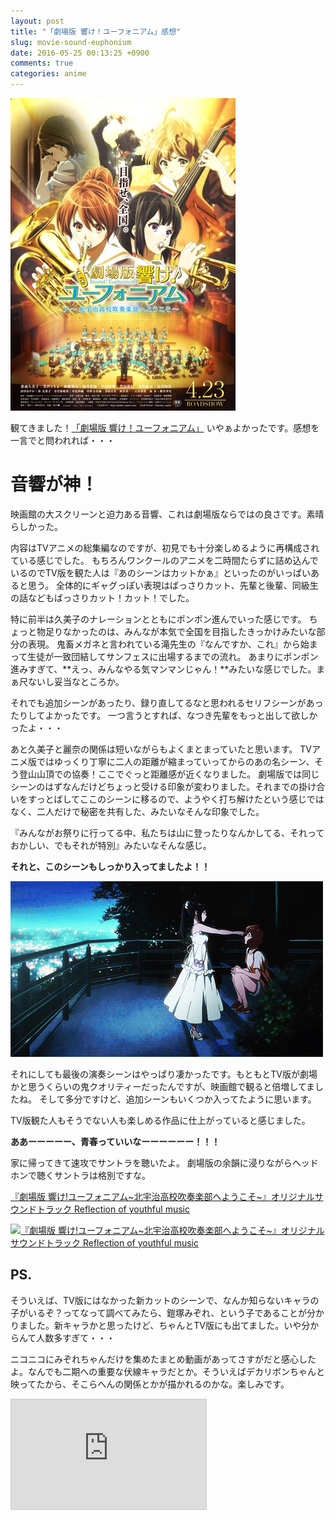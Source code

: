 ```yaml
---
layout: post
title: "「劇場版 響け！ユーフォニアム」感想"
slug: movie-sound-euphonium
date: 2016-05-25 00:13:25 +0900
comments: true
categories: anime
---
```


[<img src="/images/2016/05/keyVisualPoster.jpg" class="image">](http://anime-eupho.com/)

観てきました！[「劇場版 響け！ユーフォニアム」](http://anime-eupho.com/)
いやぁよかったです。感想を一言でと問われれば・・・

# 音響が神！

映画館の大スクリーンと迫力ある音響、これは劇場版ならではの良さです。素晴らしかった。

内容はTVアニメの総集編なのですが、初見でも十分楽しめるように再構成されている感じでした。
もちろんワンクールのアニメを二時間たらずに詰め込んでいるのでTV版を観た人は『あのシーンはカットかぁ』といったのがいっぱいあると思う。
全体的にギャグっぽい表現はばっさりカット、先輩と後輩、同級生の話などもばっさりカット！カット！でした。

特に前半は久美子のナレーションとともにポンポン進んでいった感じです。
ちょっと物足りなかったのは、みんなが本気で全国を目指したきっかけみたいな部分の表現。
鬼畜メガネと言われている滝先生の『なんですか、これ』から始まって生徒が一致団結してサンフェスに出場するまでの流れ。
あまりにポンポン進みすぎて、**えっ、みんなやる気マンマンじゃん！**みたいな感じでした。まぁ尺ないし妥当なところか。

それでも追加シーンがあったり、録り直してるなと思われるセリフシーンがあったりしてよかったです。
一つ言うとすれば、なつき先輩をもっと出して欲しかったよ・・・

あと久美子と麗奈の関係は短いながらもよくまとまっていたと思います。
TVアニメ版ではゆっくり丁寧に二人の距離が縮まっていってからのあの名シーン、そう登山山頂での協奏！ここでぐっと距離感が近くなりました。
劇場版では同じシーンのはずなんだけどちょっと受ける印象が変わりました。それまでの掛け合いをすっとばしてここのシーンに移るので、ようやく打ち解けたという感じではなく、二人だけで秘密を共有した、みたいなそんな印象でした。

『みんながお祭りに行ってる中、私たちは山に登ったりなんかしてる、それっておかしい、でもそれが特別』みたいなそんな感じ。

**それと、このシーンもしっかり入ってましたよ！！**

<img src="/images/2016/05/reina_kumiko.gif" class="image">

それにしても最後の演奏シーンはやっぱり凄かったです。もともとTV版が劇場かと思うくらいの鬼クオリティーだったんですが、映画館で観ると倍増してましたね。
そして多分ですけど、追加シーンもいくつか入ってたように思います。

TV版観た人もそうでない人も楽しめる作品に仕上がっていると感じました。

**ああーーーーー、青春っていいなーーーーーー！！！**

家に帰ってきて速攻でサントラを聴いたよ。
劇場版の余韻に浸りながらヘッドホンで聴くサントラは格別ですな。

<a href="http://www.amazon.co.jp/exec/obidos/ASIN/B01BQN6QU2/iriyaufo-22/ref=nosim/" rel="nofollow" target="_blank">『劇場版 響け!ユーフォニアム~北宇治高校吹奏楽部へようこそ~』オリジナルサウンドトラック Reflection of youthful music</a>

<a href="http://www.amazon.co.jp/exec/obidos/ASIN/B01BQN6QU2/iriyaufo-22/ref=nosim/" rel="nofollow" target="_blank"><img src="http://ecx.images-amazon.com/images/I/61AuPMoRIcL._SX400_.jpg" style="border: none;" alt="『劇場版 響け!ユーフォニアム~北宇治高校吹奏楽部へようこそ~』オリジナルサウンドトラック Reflection of youthful music" /></a>

## PS.

そういえば、TV版にはなかった新カットのシーンで、なんか知らないキャラの子がいるぞ？ってなって調べてみたら、鎧塚みぞれ、という子であることが分かりました。新キャラかと思ったけど、ちゃんとTV版にも出てました。いや分からんて人数多すぎて・・・

ニコニコにみぞれちゃんだけを集めたまとめ動画があってさすがだと感心したよ。なんでも二期への重要な伏線キャラだとか。そういえばデカリボンちゃんと映ってたから、そこらへんの関係とかが描かれるのかな。楽しみです。

<iframe width="312" height="176" src="http://ext.nicovideo.jp/thumb/sm26608434" scrolling="no" style="border:solid 1px #CCC;" frameborder="0"><a href="http://www.nicovideo.jp/watch/sm26608434">【ニコニコ動画】【響け！ユーフォニアム】鎧塚みぞれ まとめ</a></iframe>
